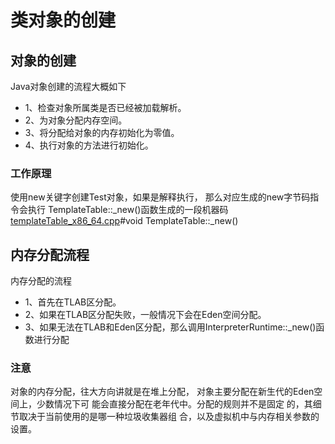 # 类对象的创建

## 对象的创建
Java对象创建的流程大概如下
 - 1、检查对象所属类是否已经被加载解析。
 - 2、为对象分配内存空间。
 - 3、将分配给对象的内存初始化为零值。
 - 4、执行对象的<init>方法进行初始化。
### 工作原理
使用new关键字创建Test对象，如果是解释执行，
那么对应生成的new字节码指令会执行
TemplateTable::_new()函数生成的一段机器码
[templateTable_x86_64.cpp](../../../openjdk-8u40/hotspot/src/cpu/x86/vm/templateTable_x86_64.cpp)#void TemplateTable::_new()

## 内存分配流程
内存分配的流程
 - 1、首先在TLAB区分配。
 - 2、如果在TLAB区分配失败，一般情况下会在Eden空间分配。
 - 3、如果无法在TLAB和Eden区分配，那么调用InterpreterRuntime::_new()函数进行分配
### 注意
对象的内存分配，往大方向讲就是在堆上分配，
对象主要分配在新生代的Eden空间上，少数情况下可
能会直接分配在老年代中。分配的规则并不是固定
的，其细节取决于当前使用的是哪一种垃圾收集器组
合，以及虚拟机中与内存相关参数的设置。